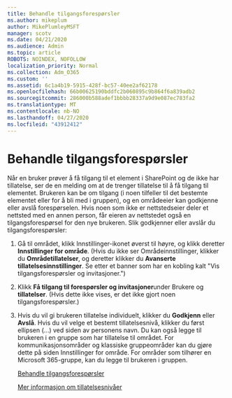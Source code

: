 ```yaml
---
title: Behandle tilgangsforespørsler
ms.author: mikeplum
author: MikePlumleyMSFT
manager: scotv
ms.date: 04/21/2020
ms.audience: Admin
ms.topic: article
ROBOTS: NOINDEX, NOFOLLOW
localization_priority: Normal
ms.collection: Adm_O365
ms.custom: ''
ms.assetid: 6c1a4b19-5915-428f-bc57-40ee2af62178
ms.openlocfilehash: 66b00625190bddfc2b060895c9b864f6a839adb2
ms.sourcegitcommit: 286000b588adef1bbbb28337a9d9e087ec783fa2
ms.translationtype: MT
ms.contentlocale: nb-NO
ms.lasthandoff: 04/27/2020
ms.locfileid: "43912412"
---
```

# <a name="manage-access-requests"></a>Behandle tilgangsforespørsler

Når en bruker prøver å få tilgang til et element i SharePoint og de ikke har tillatelse, ser de en melding om at de trenger tillatelse til å få tilgang til elementet. Brukeren kan be om tilgang (i noen tilfeller til det bestemte elementet eller for å bli med i gruppen), og en områdeeier kan godkjenne eller avslå forespørselen. Hvis noen som ikke er nettstedseier deler et nettsted med en annen person, får eieren av nettstedet også en tilgangsforespørsel for den nye brukeren. Slik godkjenner eller avslår du tilgangsforespørsler:
  
1. Gå til området, klikk Innstillinger-ikonet øverst til høyre, og klikk deretter **Innstillinger for område**. (Hvis du ikke ser Områdeinnstillinger, klikker du **Områdetillatelser**, og deretter klikker du **Avanserte tillatelsesinnstillinger**. Se etter et banner som har en kobling kalt "Vis tilgangsforespørsler og invitasjoner.")
    
2. Klikk **Få tilgang til forespørsler og invitasjoner**under Brukere og **tillatelser**. (Hvis dette ikke vises, er det ikke gjort noen tilgangsforespørsler.)
    
3. Hvis du vil gi brukeren tillatelse individuelt, klikker du **Godkjenn** eller **Avslå**. Hvis du vil velge et bestemt tillatelsesnivå, klikker du først ellipsen (...) ved siden av personens navn. Du kan også legge til brukeren i en gruppe som har tillatelse til området. For kommunikasjonsområder og klassiske gruppeområder kan du gjøre dette på siden Innstillinger for område. For områder som tilhører en Microsoft 365-gruppe, kan du legge til brukeren i gruppen.
    
    [Behandle tilgangsforespørsler](https://go.microsoft.com/fwlink/?linkid=2008747)
    
    [Mer informasjon om tillatelsesnivåer](https://go.microsoft.com/fwlink/?linkid=867071)
    

